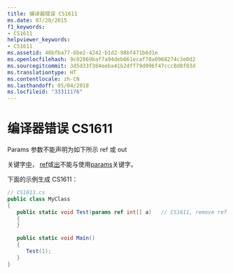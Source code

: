 ```yaml
---
title: 编译器错误 CS1611
ms.date: 07/20/2015
f1_keywords:
- CS1611
helpviewer_keywords:
- CS1611
ms.assetid: 48bfba77-6be2-4242-b1d2-98bf471b6d1e
ms.openlocfilehash: 9c02869baf7a94deb661ecaf70a0968274c3e0d2
ms.sourcegitcommit: 3d5d33f384eeba41b2dff79d096f47ccc8d8f03d
ms.translationtype: HT
ms.contentlocale: zh-CN
ms.lasthandoff: 05/04/2018
ms.locfileid: "33311176"
---
```

# <a name="compiler-error-cs1611"></a>编译器错误 CS1611
Params 参数不能声明为如下所示 ref 或 out  
  
 关键字[中](../../csharp/language-reference/keywords/in-parameter-modifier.md)， [ref](../../csharp/language-reference/keywords/ref.md)或[出](../../csharp/language-reference/keywords/out-parameter-modifier.md)不能与使用[params](../../csharp/language-reference/keywords/params.md)关键字。  
  
 下面的示例生成 CS1611：  
  
```csharp  
// CS1611.cs  
public class MyClass  
{  
   public static void Test(params ref int[] a)   // CS1611, remove ref  
   {  
   }  
  
   public static void Main()  
   {  
      Test(1);  
   }  
}  
```
